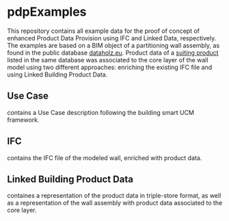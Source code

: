 # pdpExamples
This repository contains all example data for the proof of concept of enhanced Product Data Provision using IFC and Linked Data, respectively. The examples are based on a BIM object of a partitioning wall assembly, as found in the public database [dataholz.eu](https://www.dataholz.eu/bauteile/trennwand/variante/kz/twmxxo02a/nr/01.htm). Product data of a [suiting product](https://www.dataholz.eu/securedl/sdl-eyJ0eXAiOiJKV1QiLCJhbGciOiJIUzI1NiJ9.eyJpYXQiOjE3MTMxODU1NjgsImV4cCI6MTcxMzI3NTU2OCwidXNlciI6MCwiZ3JvdXBzIjpbMCwtMV0sImZpbGUiOiJmaWxlYWRtaW4vZGF0YWhvbHovbWVkaWEvYmF1c3RvZmZlL2V0YS9lbl9ldGFfMjAtMDg2MF9oYnNfYnNwX2VuLnBkZiIsInBhZ2UiOjcyOX0.irVLbJ0dUG5tth-saP6RoSQOIjAGj88ju65f9VD1Zss/en_eta_20-0860_hbs_bsp_en.pdf) listed in the same database was associated to the core layer of the wall model using two different approaches: enriching the existing IFC file and using Linked Building Product Data.

## Use Case
contains a Use Case description following the building smart UCM framework.

## IFC
contains the IFC file of the modeled wall, enriched with product data.

## Linked Building Product Data
containes a representation of the product data in triple-store format, as well as a representation of the wall assembly with product data associated to the core layer.
